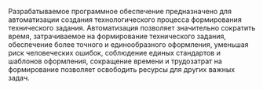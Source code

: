   Разрабатываемое программное обеспечение предназначено для автоматизации создания технологического процесса формирования технического задания. Автоматизация позволяет значительно сократить время, затрачиваемое на формирование технического задания, обеспечение более точного и единообразного оформления, уменьшая риск человеческих ошибок, соблюдение единых стандартов и шаблонов оформления, сокращение времени и трудозатрат на формирование позволяет освободить ресурсы для других важных задач.
